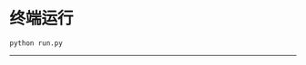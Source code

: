 # 终端运行

```shell
python run.py
```
*********************************************************************************************************************************************************************************************************************************************************************************************************************************************************************************************************************************************************************************************************************************************************************************************************************************************************************************************************************************************************************************************************************************************************************************